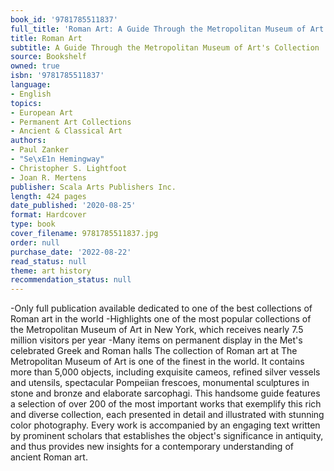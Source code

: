 ```yaml
---
book_id: '9781785511837'
full_title: 'Roman Art: A Guide Through the Metropolitan Museum of Art''s Collection'
title: Roman Art
subtitle: A Guide Through the Metropolitan Museum of Art's Collection
source: Bookshelf
owned: true
isbn: '9781785511837'
language:
- English
topics:
- European Art
- Permanent Art Collections
- Ancient & Classical Art
authors:
- Paul Zanker
- "Se\xE1n Hemingway"
- Christopher S. Lightfoot
- Joan R. Mertens
publisher: Scala Arts Publishers Inc.
length: 424 pages
date_published: '2020-08-25'
format: Hardcover
type: book
cover_filename: 9781785511837.jpg
order: null
purchase_date: '2022-08-22'
read_status: null
theme: art history
recommendation_status: null
---
```

-Only full publication available dedicated to one of the best collections of Roman art in the world -Highlights one of the most popular collections of the Metropolitan Museum of Art in New York, which receives nearly 7.5 million visitors per year -Many items on permanent display in the Met's celebrated Greek and Roman halls The collection of Roman art at The Metropolitan Museum of Art is one of the finest in the world. It contains more than 5,000 objects, including exquisite cameos, refined silver vessels and utensils, spectacular Pompeiian frescoes, monumental sculptures in stone and bronze and elaborate sarcophagi. This handsome guide features a selection of over 200 of the most important works that exemplify this rich and diverse collection, each presented in detail and illustrated with stunning color photography. Every work is accompanied by an engaging text written by prominent scholars that establishes the object's significance in antiquity, and thus provides new insights for a contemporary understanding of ancient Roman art.
